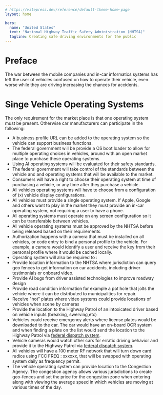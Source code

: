 ```yaml
---
# https://vitepress.dev/reference/default-theme-home-page
layout: home

hero:
  name: "United States"
  text: "National Highway Traffic Safety Administration (NHTSA)"
  tagline: Creating safe driving environments for the public
---
```


# Preface

The war between the mobile companies and in-car informatics systems has left the user of vehicles confused on how to operate their vehicle, even worse while they are driving increasing the chances for accidents.

# Singe Vehicle Operating Systems

The only requirement for the market place is that one operating system must be present. Otherwise car manufacturers can participate in the following:

- A business profile URL can be added to the operating system so the vehicle can support business functions.
- The federal government will be provide a OS boot loader to allow for multiple operating choices in vehicles, around with an open market place to purchase these operating systems.
- Using AI operating systems will be evaluated for their safety standards.
- The federal government will take control of the standards between the vehicle and and operating systems that will be available to the market.
- Consumers will have a right to choose their operating system at time of purchasing a vehicle, or any time after they purchase a vehicle.
- All vehicles operating systems will have to choose from a configuration of (x) vehicle display configurations.
- All vehicles must provide a single operating system. If Apple, Google and others want to play in the market they must provide an in-car operating system, not requiring a user to have a phone.
- All operating systems must operate on any screen configuration so it can be transferable between vehicles.
- All vehicle operating systems must be approved by the NHTSA before being released based on their requirements.
- Authorization happens with a camera that must be installed on all vehicles, or code entry to bind a personal profile to the vehicle. For example, a camera would identify a user and receive the key from their personal profile where it would be cached locally.
- Operating system will also be required to :
- Provide location information to the NHTSA where jurisdiction can query geo fences to get information on car accidents, including driver testimonials or onboard video.
- Provide AI bugs from driver assisted technologies to improve roadway design
- Provide road condition information for example a pot hole that jolts the vehicle where it can be distributed to municipalities for repair.
- Receive "hot" plates where video systems could provide locations of vehicles when scene by cameras
- Provide the location to the Highway Patrol of an intoxicated driver based on vehicle inputs (breaking, swerving,etc)
- Vehicles could receive emergency alerts where license plates would be downloaded to the car. The car would have an on-board OCR system and when finding a plate on the list would send the location to the Highway Patrol via [federal dispatch system](/federal-emergency-dispatch/).
- Vehicle cameras would watch other cars for erratic driving behavior and provide it to the Highway Patrol via [federal dispatch system](/federal-emergency-dispatch/).
- All vehicles will have a 100 meter RF network that will turn down card radios using FCC FREQ : xxxxxx, that will be swapped with operating system daily as frequency permit.
- The vehicle operating system can provide location to the Congestion Agency. The congestion agency allows various jurisdictions to create geo-fences and set the price for the congestion zone when entering along with viewing the average speed in which vehicles are moving at various times of the day.
